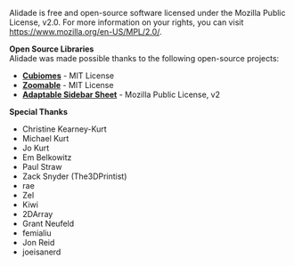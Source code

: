 Alidade is free and open-source software licensed under the Mozilla Public License, v2.0. For more information on your rights, you can visit https://www.mozilla.org/en-US/MPL/2.0/.

**Open Source Libraries**  
Alidade was made possible thanks to the following open-source projects:

- [**Cubiomes**](https://github.com/Cubitect/cubiomes) - MIT License
- [**Zoomable**](https://github.com/ryohey/Zoomable) - MIT License
- [**Adaptable Sidebar Sheet**](https://github.com/alicerunsonfedora/adaptablesidebarsheetview) - Mozilla Public License, v2


**Special Thanks**
- Christine Kearney-Kurt
- Michael Kurt
- Jo Kurt
- Em Belkowitz
- Paul Straw
- Zack Snyder (The3DPrintist)
- rae
- Zel
- Kiwi
- 2DArray
- Grant Neufeld
- femialiu
- Jon Reid
- joeisanerd

